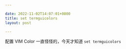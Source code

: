 ```yaml
---

date: 2022-11-02T14:07:01+0800
title: set termguicolors
layout: post

---
```


配置 VIM Color 一直怪怪的，今天才知道 `set termguicolors`
